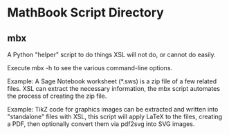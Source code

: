 MathBook Script Directory
=========================

mbx
---

A Python "helper" script to do things XSL will not do, or cannot do easily.

Execute  mbx -h  to see the various command-line options.

Example: A Sage Notebook worksheet (*.sws) is a zip file of a few related files.  XSL can extract the necessary information, the mbx script automates the process of creating the zip file.

Example: TikZ code for graphics images can be extracted and written into "standalone" files with XSL, this script will apply LaTeX to the files, creating a PDF, then optionally convert them via  pdf2svg  into SVG images.
